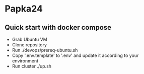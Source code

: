 # Papka24
## Quick start with docker compose
* Grab Ubuntu VM
* Clone repository
* Run ./devops/prereq-ubuntu.sh
* Copy '.env.template' to '.env' and update it according to your environment
* Run cluster ./up.sh
